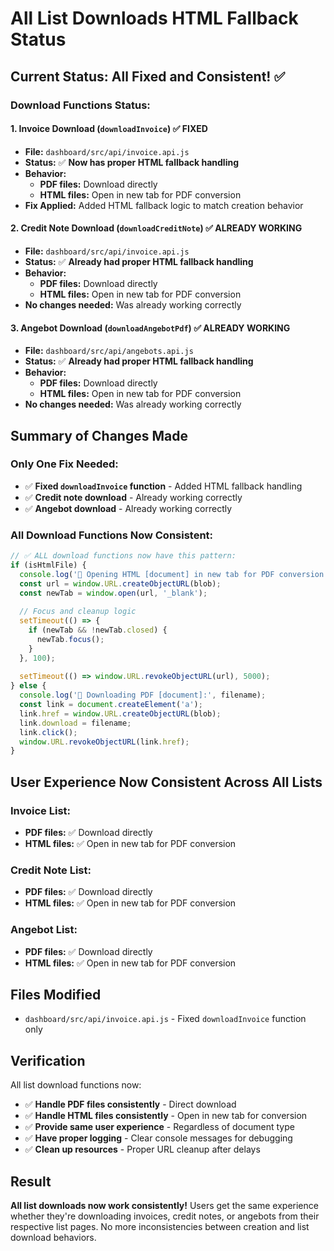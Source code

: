 # All List Downloads HTML Fallback Status

## Current Status: All Fixed and Consistent! ✅

### **Download Functions Status:**

#### **1. Invoice Download** (`downloadInvoice`) ✅ **FIXED**
- **File:** `dashboard/src/api/invoice.api.js`
- **Status:** ✅ **Now has proper HTML fallback handling**
- **Behavior:**
  - **PDF files:** Download directly
  - **HTML files:** Open in new tab for PDF conversion
- **Fix Applied:** Added HTML fallback logic to match creation behavior

#### **2. Credit Note Download** (`downloadCreditNote`) ✅ **ALREADY WORKING**
- **File:** `dashboard/src/api/invoice.api.js`
- **Status:** ✅ **Already had proper HTML fallback handling**
- **Behavior:**
  - **PDF files:** Download directly
  - **HTML files:** Open in new tab for PDF conversion
- **No changes needed:** Was already working correctly

#### **3. Angebot Download** (`downloadAngebotPdf`) ✅ **ALREADY WORKING**
- **File:** `dashboard/src/api/angebots.api.js`
- **Status:** ✅ **Already had proper HTML fallback handling**
- **Behavior:**
  - **PDF files:** Download directly
  - **HTML files:** Open in new tab for PDF conversion
- **No changes needed:** Was already working correctly

## Summary of Changes Made

### **Only One Fix Needed:**
- ✅ **Fixed `downloadInvoice` function** - Added HTML fallback handling
- ✅ **Credit note download** - Already working correctly
- ✅ **Angebot download** - Already working correctly

### **All Download Functions Now Consistent:**

```javascript
// ✅ ALL download functions now have this pattern:
if (isHtmlFile) {
  console.log('📄 Opening HTML [document] in new tab for PDF conversion:', filename);
  const url = window.URL.createObjectURL(blob);
  const newTab = window.open(url, '_blank');
  
  // Focus and cleanup logic
  setTimeout(() => {
    if (newTab && !newTab.closed) {
      newTab.focus();
    }
  }, 100);
  
  setTimeout(() => window.URL.revokeObjectURL(url), 5000);
} else {
  console.log('📄 Downloading PDF [document]:', filename);
  const link = document.createElement('a');
  link.href = window.URL.createObjectURL(blob);
  link.download = filename;
  link.click();
  window.URL.revokeObjectURL(link.href);
}
```

## User Experience Now Consistent Across All Lists

### **Invoice List:**
- **PDF files:** ✅ Download directly
- **HTML files:** ✅ Open in new tab for PDF conversion

### **Credit Note List:**
- **PDF files:** ✅ Download directly
- **HTML files:** ✅ Open in new tab for PDF conversion

### **Angebot List:**
- **PDF files:** ✅ Download directly
- **HTML files:** ✅ Open in new tab for PDF conversion

## Files Modified
- `dashboard/src/api/invoice.api.js` - Fixed `downloadInvoice` function only

## Verification
All list download functions now:
- ✅ **Handle PDF files consistently** - Direct download
- ✅ **Handle HTML files consistently** - Open in new tab for conversion
- ✅ **Provide same user experience** - Regardless of document type
- ✅ **Have proper logging** - Clear console messages for debugging
- ✅ **Clean up resources** - Proper URL cleanup after delays

## Result
**All list downloads now work consistently!** Users get the same experience whether they're downloading invoices, credit notes, or angebots from their respective list pages. No more inconsistencies between creation and list download behaviors.
